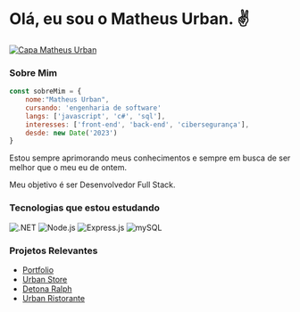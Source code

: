 # Olá, eu sou o Matheus Urban. ✌

<a href="https://www.linkedin.com/in/urbanykv/"><img src="https://media.licdn.com/dms/image/D4D16AQEbQxhPTkpqqw/profile-displaybackgroundimage-shrink_350_1400/0/1695231198677?e=1706745600&v=beta&t=f2KHKYuPsUoFBKCmjSK53wljbo1zSxdp2pyQizPsnOk" alt="Capa Matheus Urban" /></a>


### Sobre Mim
```javascript
const sobreMim = {
    nome:"Matheus Urban",
    cursando: 'engenharia de software'
    langs: ['javascript', 'c#', 'sql'],
    interesses: ['front-end', 'back-end', 'cibersegurança'],
    desde: new Date('2023')
}
```

Estou sempre aprimorando meus conhecimentos e sempre em busca de ser melhor que o meu eu de ontem.

Meu objetivo é ser Desenvolvedor Full Stack.

<div>
    <h3>Tecnologias que estou estudando</h3>
    <img src="https://skillicons.dev/icons?i=dotnet" alt=".NET" />
    <img src="https://skillicons.dev/icons?i=nodejs" alt="Node.js" />
    <img src="https://skillicons.dev/icons?i=express" alt="Express.js" />
    <img src="https://skillicons.dev/icons?i=mysql" alt="mySQL" />
</div>

<div>
    <h3>Projetos Relevantes</h3>
    <ul>
        <li><a href="https://portfolio-matheusurban.vercel.app/">Portfolio</a></li>
        <li><a href="https://urban-store-coral.vercel.app/">Urban Store</a></li>
        <li><a href="https://jogo-detona-ralph-one.vercel.app/">Detona Ralph</a></li>
        <li><a href="https://urban-ristorante.vercel.app/">Urban Ristorante</a></li>
    </ul>
</div>